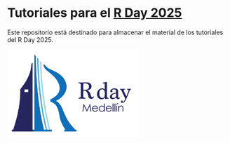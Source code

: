 # Tutoriales para el [R Day 2025](https://rday-colombia.github.io/2025/)

Este repositorio está destinado para almacenar el material de los tutoriales del R Day 2025.

<img src="xxximagenes/logo.png" alt="" width="300" height="200">
